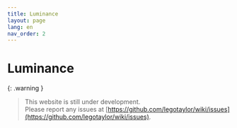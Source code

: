 ```yaml
---
title: Luminance
layout: page
lang: en
nav_order: 2
---
```

# Luminance

{: .warning }
> This website is still under development.  
> Please report any issues at [https://github.com/legotaylor/wiki/issues](https://github.com/legotaylor/wiki/issues).  
